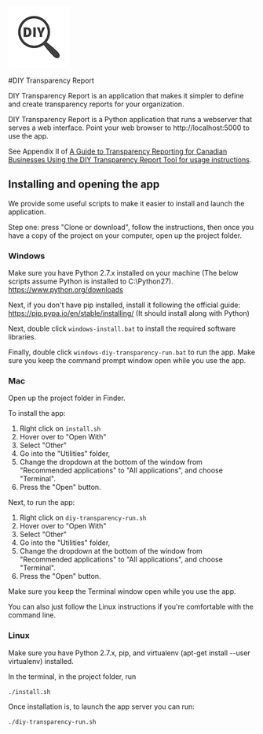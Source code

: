 ![DIY Transparency Report Logo][logo]

#DIY Transparency Report

DIY Transparency Report is an application that makes it simpler to define and create transparency reports for your organization.

DIY Transparency Report is a Python application that runs a webserver that serves a web interface. Point your web browser to http://localhost:5000 to use the app.

See Appendix II of [A Guide to Transparency Reporting for Canadian Businesses Using the DIY Transparency Report Tool for usage instructions](https://www.telecomtransparency.org/wp-content/uploads/2016/06/Transparency-Reporting-Tool-Documentation-1.0.pdf).

## Installing and opening the app
We provide some useful scripts to make it easier to install and launch the application.

Step one: press "Clone or download", follow the instructions, then once you have a copy of the project on your computer, open up the project folder.

### Windows
Make sure you have Python 2.7.x installed on your machine (The below scripts assume Python is installed to C:\Python27). https://www.python.org/downloads

Next, if you don't have pip installed, install it following the official guide: https://pip.pypa.io/en/stable/installing/ (It should install along with Python)

Next, double click `windows-install.bat` to install the required software libraries.

Finally, double click `windows-diy-transparency-run.bat` to run the app. Make sure you keep the command prompt window open while you use the app.

### Mac
Open up the project folder in Finder.

To install the app:

1.  Right click on `install.sh`
1.  Hover over to "Open With"
1.  Select "Other"
1.  Go into the "Utilities" folder, 
1.  Change the dropdown at the bottom of the window from "Recommended applications" to "All applications", and choose "Terminal".
1.  Press the "Open" button.

Next, to run the app:

1.  Right click on `diy-transparency-run.sh`
1.  Hover over to "Open With"
1.  Select "Other"
1.  Go into the "Utilities" folder, 
1.  Change the dropdown at the bottom of the window from "Recommended applications" to "All applications", and choose "Terminal".
1.  Press the "Open" button.

Make sure you keep the Terminal window open while you use the app.

You can also just follow the Linux instructions if you're comfortable with the command line.

### Linux
Make sure you have Python 2.7.x, pip, and virtualenv (apt-get install --user virtualenv) installed.

In the terminal, in the project folder, run

	./install.sh

Once installation is, to launch the app server you can run:

	./diy-transparency-run.sh

[logo]: https://raw.githubusercontent.com/andrewhilts/diy-transparency-app/master/static/diy-transparency-logo.png